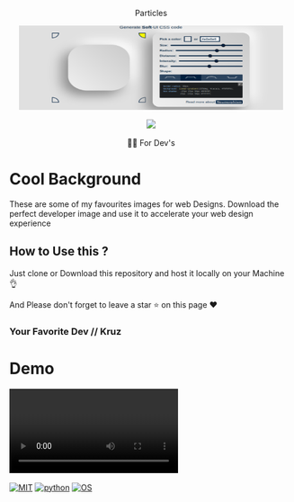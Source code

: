 <p align="center">
  Particles
</p>




<p align="center">
  <img src="https://github.com/KruZira/Neumorphism/raw/master/ne.png" width="470" height="150">
</p>

<p align="center"><img src="https://img.shields.io/badge/Version-1.01-brightgreen"></p>
<p align="center">
  <a href="https://github.com/kruzira">
  </a>
</p>
<p align="center">
  👩‍💻 For Dev's
</p>

# Cool Background

These are some of my favourites images for web Designs.
Download the perfect developer image and use it to accelerate your web design experience



## How to Use this ?

Just clone or Download this repository and host it locally on your Machine 👌

And Please don't forget to leave a star ⭐ on this page ❤️

### Your Favorite Dev // Kruz 


# Demo
![Demo](https://github.com/KruZira/Particles/raw/master/particle.mp4)


[![MIT](https://img.shields.io/packagist/l/doctrine/orm.svg)](https://github.com/Manisso/Crips/blob/master/LICENSE)
[![python](https://img.shields.io/badge/python-3.8-brightgreen.svg)](https://www.python.org/downloads/release/python-3811/)
[![OS](https://img.shields.io/badge/Tested%20On-Linux%20|%20windows%20|%20Android-yellowgreen.svg)](https://termux.com/)




